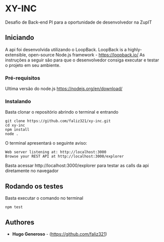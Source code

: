 # XY-INC

Desafio de Back-end PI para a oportunidade de desenvolvedor na ZupIT

## Iniciando
A api foi desenvolvida utilizando o LoopBack.
LoopBack is a highly-extensible, open-source Node.js framework - https://loopback.io/
As instruções a seguir são para que o desenvolvedor consiga executar e testar o projeto em seu ambiente.

### Pré-requisitos

Ultima versão do node.js
https://nodejs.org/en/download/

### Instalando

Basta clonar o repositório abrindo o terminal e entrando
```
git clone https://github.com/faliz321/xy-inc.git
cd xy-inc
npm install
node .
```
O terminal apresentará o seguinte aviso:
```
Web server listening at: http://localhost:3000          
Browse your REST API at http://localhost:3000/explorer  
```
Basta acessar http://localhost:3000/explorer para testar as calls da api diretamente no navegador
## Rodando os testes
Basta executar o comando no terminal
```
npm test
```
## Authores

* **Hugo Generoso** - (https://github.com/faliz321)
